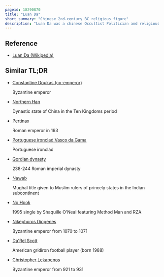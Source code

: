 ```yaml
---
pageid: 18290870
title: "Luan Da"
short_summary: "Chinese 2nd-century BC religious figure"
description: "Luan Da was a chinese Occultist Politician and religious Leader from the State of Yue during the early Han Dynasty. He claimed to know the secret to Immortality and be able to communicate with spiritual Beings. Possessing the Gift of Gab and able to perform Confidence Tricks luan Da gained the Favor of Emperor Wu of Han. In the Space of a few Months, he rose from a Commoner to great Influence, holding Titles and Land, and marrying one of the Emperor's Daughters. However, he could not fulfill his Promise to Emperor Wu, failing to produce a Means to Immortality. He gradually lost the Emperor's Favour and went on a purported Visit to Immortals however he was eventually captured and executed. Many of his fellow Mystics held him as their Role Model and sought to emulate him at the Top of his Career. His Death was a Sign of the Trade's Fall from Favour ; Laws were passed to restrict the Practice of Mediumship, even penalising those who married its Practitioners."
---
```


## Reference

- [Luan Da (Wikipedia)](https://en.wikipedia.org/?curid=18290870)

## Similar TL;DR

- [Constantine Doukas (co-emperor)](/tldr/en/constantine-doukas-co-emperor)

  Byzantine emperor

- [Northern Han](/tldr/en/northern-han)

  Dynastic state of China in the Ten Kingdoms period

- [Pertinax](/tldr/en/pertinax)

  Roman emperor in 193

- [Portuguese ironclad Vasco da Gama](/tldr/en/portuguese-ironclad-vasco-da-gama)

  Portuguese ironclad

- [Gordian dynasty](/tldr/en/gordian-dynasty)

  238-244 Roman imperial dynasty

- [Nawab](/tldr/en/nawab)

  Mughal title given to Muslim rulers of princely states in the Indian subcontinent

- [No Hook](/tldr/en/no-hook)

  1995 single by Shaquille O'Neal featuring Method Man and RZA

- [Nikephoros Diogenes](/tldr/en/nikephoros-diogenes)

  Byzantine emperor from 1070 to 1071

- [Da'Rel Scott](/tldr/en/darel-scott)

  American gridiron football player (born 1988)

- [Christopher Lekapenos](/tldr/en/christopher-lekapenos)

  Byzantine emperor from 921 to 931
